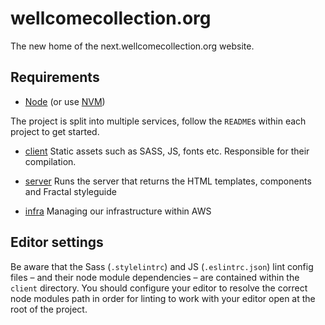 # wellcomecollection.org

The new home of the next.wellcomecollection.org website.

## Requirements

* [Node](https://nodejs.org/en/download/) (or use [NVM](https://github.com/creationix/nvm))


The project is split into multiple services, follow the `README`s within each project to get started.

* [client](./client)
  Static assets such as SASS, JS, fonts etc. Responsible for their compilation.

* [server](./server)
  Runs the server that returns the HTML templates, components and Fractal styleguide

* [infra](./infra)
  Managing our infrastructure within AWS

## Editor settings

Be aware that the Sass (`.stylelintrc`) and JS (`.eslintrc.json`) lint config files – and their node module dependencies – are contained within the `client` directory. You should configure your editor to resolve the correct node modules path in order for linting to work with your editor open at the root of the project.
